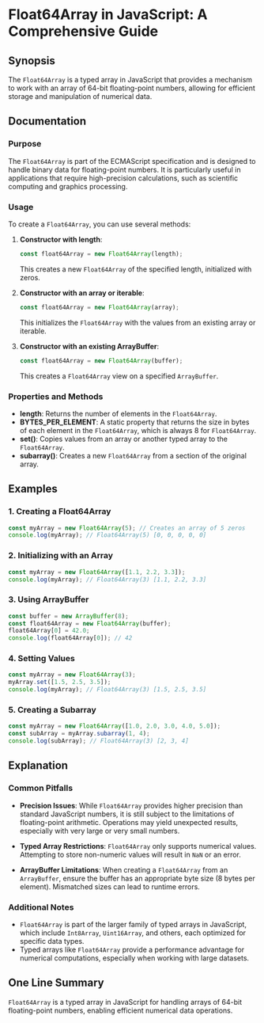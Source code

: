 <!--
Meta Description: # Float64Array in JavaScript: A Comprehensive Guide ## Synopsis The `Float64Array` is a typed array in JavaScript that provides a mechanism to work wi...
Meta Keywords: float64array, javascript, array, new, const
-->

# Float64Array in JavaScript: A Comprehensive Guide

## Synopsis
The `Float64Array` is a typed array in JavaScript that provides a mechanism to work with an array of 64-bit floating-point numbers, allowing for efficient storage and manipulation of numerical data.

## Documentation
### Purpose
The `Float64Array` is part of the ECMAScript specification and is designed to handle binary data for floating-point numbers. It is particularly useful in applications that require high-precision calculations, such as scientific computing and graphics processing.

### Usage
To create a `Float64Array`, you can use several methods:

1. **Constructor with length**: 
   ```javascript
   const float64Array = new Float64Array(length);
   ```
   This creates a new `Float64Array` of the specified length, initialized with zeros.

2. **Constructor with an array or iterable**:
   ```javascript
   const float64Array = new Float64Array(array);
   ```
   This initializes the `Float64Array` with the values from an existing array or iterable.

3. **Constructor with an existing ArrayBuffer**:
   ```javascript
   const float64Array = new Float64Array(buffer);
   ```
   This creates a `Float64Array` view on a specified `ArrayBuffer`.

### Properties and Methods
- **length**: Returns the number of elements in the `Float64Array`.
- **BYTES_PER_ELEMENT**: A static property that returns the size in bytes of each element in the `Float64Array`, which is always 8 for `Float64Array`.
- **set()**: Copies values from an array or another typed array to the `Float64Array`.
- **subarray()**: Creates a new `Float64Array` from a section of the original array.

## Examples
### 1. Creating a Float64Array
```javascript
const myArray = new Float64Array(5); // Creates an array of 5 zeros
console.log(myArray); // Float64Array(5) [0, 0, 0, 0, 0]
```

### 2. Initializing with an Array
```javascript
const myArray = new Float64Array([1.1, 2.2, 3.3]);
console.log(myArray); // Float64Array(3) [1.1, 2.2, 3.3]
```

### 3. Using ArrayBuffer
```javascript
const buffer = new ArrayBuffer(8);
const float64Array = new Float64Array(buffer);
float64Array[0] = 42.0;
console.log(float64Array[0]); // 42
```

### 4. Setting Values
```javascript
const myArray = new Float64Array(3);
myArray.set([1.5, 2.5, 3.5]);
console.log(myArray); // Float64Array(3) [1.5, 2.5, 3.5]
```

### 5. Creating a Subarray
```javascript
const myArray = new Float64Array([1.0, 2.0, 3.0, 4.0, 5.0]);
const subArray = myArray.subarray(1, 4);
console.log(subArray); // Float64Array(3) [2, 3, 4]
```

## Explanation
### Common Pitfalls
- **Precision Issues**: While `Float64Array` provides higher precision than standard JavaScript numbers, it is still subject to the limitations of floating-point arithmetic. Operations may yield unexpected results, especially with very large or very small numbers.
  
- **Typed Array Restrictions**: `Float64Array` only supports numerical values. Attempting to store non-numeric values will result in `NaN` or an error.

- **ArrayBuffer Limitations**: When creating a `Float64Array` from an `ArrayBuffer`, ensure the buffer has an appropriate byte size (8 bytes per element). Mismatched sizes can lead to runtime errors.

### Additional Notes
- `Float64Array` is part of the larger family of typed arrays in JavaScript, which include `Int8Array`, `Uint16Array`, and others, each optimized for specific data types.
- Typed arrays like `Float64Array` provide a performance advantage for numerical computations, especially when working with large datasets.

## One Line Summary
`Float64Array` is a typed array in JavaScript for handling arrays of 64-bit floating-point numbers, enabling efficient numerical data operations.